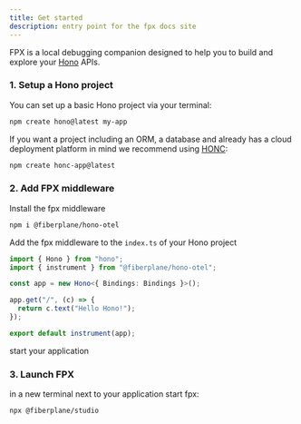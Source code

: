 ```yaml
---
title: Get started
description: entry point for the fpx docs site
---
```


FPX is a local debugging companion designed to help you to build and explore your [Hono](https://www.hono.dev) APIs.

### 1. Setup a Hono project

You can set up a basic Hono project via your terminal:

```sh
npm create hono@latest my-app
```

If you want a project including an ORM, a database and already has a cloud deployment platform in mind we recommend using [HONC](https://honc.dev/):

```sh
npm create honc-app@latest
```

### 2. Add FPX middleware

Install the fpx middleware

```sh
npm i @fiberplane/hono-otel
```

Add the fpx middleware to the `index.ts` of your Hono project

```typescript title="index.ts"
import { Hono } from "hono";
import { instrument } from "@fiberplane/hono-otel";

const app = new Hono<{ Bindings: Bindings }>();

app.get("/", (c) => {
  return c.text("Hello Hono!");
});

export default instrument(app);
```

start your application

### 3. Launch FPX

in a new terminal next to your application start fpx:

```sh
npx @fiberplane/studio
```
